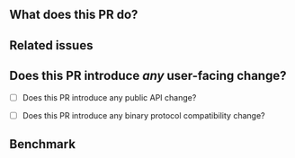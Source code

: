 <!--
**Thanks for contributing to Fury.**

**If this is your first time opening a PR on fury, you can refer to [CONTRIBUTING.md](https://github.com/apache/incubator-fury/blob/main/CONTRIBUTING.md).**

Contribution Checklist

    - The **Apache Fury (incubating)** community has restrictions on the naming of pr titles. You can also find instructions in [CONTRIBUTING.md](https://github.com/apache/incubator-fury/blob/main/CONTRIBUTING.md).

    - Fury has a strong focus on performance. If the PR you submit will have an impact on performance, please benchmark it first and provide the benchmark result here.
-->

## What does this PR do?

<!-- Describe the purpose of this PR. -->


## Related issues

<!--
Is there any related issue? Please attach here.

- #xxxx0
- #xxxx1
- #xxxx2
-->


## Does this PR introduce _any_ user-facing change?

<!--
If any user-facing interface changes, please [open an issue](https://github.com/apache/incubator-fury/issues/new/choose) describing the need to do so and update the document if necessary.
-->

- [ ] Does this PR introduce any public API change?
- [ ] Does this PR introduce any binary protocol compatibility change?


## Benchmark

<!--
When the PR has an impact on performance (if you don't know whether the PR will have an impact on performance, you can submit the PR first, and if it will have impact on performance, the code reviewer will explain it), be sure to attach a benchmark data here.
-->
